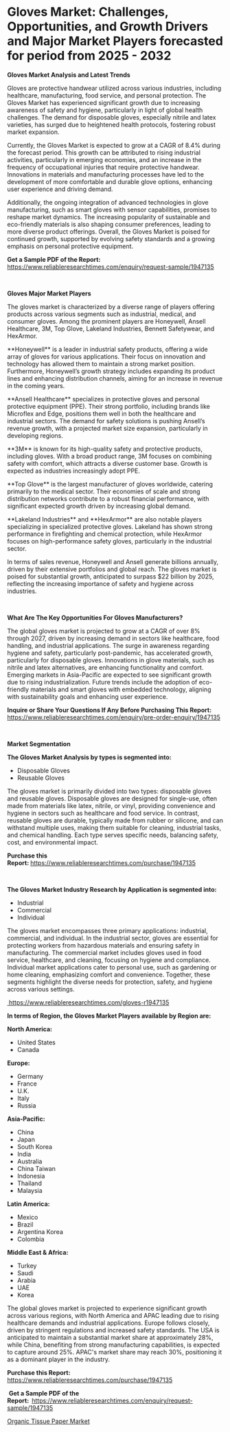 <p><h1>Gloves Market: Challenges, Opportunities, and Growth Drivers and Major Market Players forecasted for period from 2025 - 2032</h1></p><p><strong>Gloves Market Analysis and Latest Trends</strong></p>
<p><p>Gloves are protective handwear utilized across various industries, including healthcare, manufacturing, food service, and personal protection. The Gloves Market has experienced significant growth due to increasing awareness of safety and hygiene, particularly in light of global health challenges. The demand for disposable gloves, especially nitrile and latex varieties, has surged due to heightened health protocols, fostering robust market expansion.</p><p>Currently, the Gloves Market is expected to grow at a CAGR of 8.4% during the forecast period. This growth can be attributed to rising industrial activities, particularly in emerging economies, and an increase in the frequency of occupational injuries that require protective handwear. Innovations in materials and manufacturing processes have led to the development of more comfortable and durable glove options, enhancing user experience and driving demand.</p><p>Additionally, the ongoing integration of advanced technologies in glove manufacturing, such as smart gloves with sensor capabilities, promises to reshape market dynamics. The increasing popularity of sustainable and eco-friendly materials is also shaping consumer preferences, leading to more diverse product offerings. Overall, the Gloves Market is poised for continued growth, supported by evolving safety standards and a growing emphasis on personal protective equipment.</p></p>
<p><strong>Get a Sample PDF of the Report:&nbsp;</strong> <a href="https://www.reliableresearchtimes.com/enquiry/request-sample/1947135?utm_campaign=1940&utm_medium=2&utm_source=Github&utm_content=ia&utm_term=08022025&utm_id=gloves">https://www.reliableresearchtimes.com/enquiry/request-sample/1947135</a></p>
<p>&nbsp;</p>
<p><strong>Gloves Major Market Players</strong></p>
<p><p>The gloves market is characterized by a diverse range of players offering products across various segments such as industrial, medical, and consumer gloves. Among the prominent players are Honeywell, Ansell Healthcare, 3M, Top Glove, Lakeland Industries, Bennett Safetywear, and HexArmor.</p><p>**Honeywell** is a leader in industrial safety products, offering a wide array of gloves for various applications. Their focus on innovation and technology has allowed them to maintain a strong market position. Furthermore, Honeywell’s growth strategy includes expanding its product lines and enhancing distribution channels, aiming for an increase in revenue in the coming years.</p><p>**Ansell Healthcare** specializes in protective gloves and personal protective equipment (PPE). Their strong portfolio, including brands like Microflex and Edge, positions them well in both the healthcare and industrial sectors. The demand for safety solutions is pushing Ansell’s revenue growth, with a projected market size expansion, particularly in developing regions.</p><p>**3M** is known for its high-quality safety and protective products, including gloves. With a broad product range, 3M focuses on combining safety with comfort, which attracts a diverse customer base. Growth is expected as industries increasingly adopt PPE.</p><p>**Top Glove** is the largest manufacturer of gloves worldwide, catering primarily to the medical sector. Their economies of scale and strong distribution networks contribute to a robust financial performance, with significant expected growth driven by increasing global demand.</p><p>**Lakeland Industries** and **HexArmor** are also notable players specializing in specialized protective gloves. Lakeland has shown strong performance in firefighting and chemical protection, while HexArmor focuses on high-performance safety gloves, particularly in the industrial sector.</p><p>In terms of sales revenue, Honeywell and Ansell generate billions annually, driven by their extensive portfolios and global reach. The gloves market is poised for substantial growth, anticipated to surpass $22 billion by 2025, reflecting the increasing importance of safety and hygiene across industries.</p></p>
<p>&nbsp;</p>
<p><strong>What Are The Key Opportunities For Gloves Manufacturers?</strong></p>
<p><p>The global gloves market is projected to grow at a CAGR of over 8% through 2027, driven by increasing demand in sectors like healthcare, food handling, and industrial applications. The surge in awareness regarding hygiene and safety, particularly post-pandemic, has accelerated growth, particularly for disposable gloves. Innovations in glove materials, such as nitrile and latex alternatives, are enhancing functionality and comfort. Emerging markets in Asia-Pacific are expected to see significant growth due to rising industrialization. Future trends include the adoption of eco-friendly materials and smart gloves with embedded technology, aligning with sustainability goals and enhancing user experience.</p></p>
<p><strong>Inquire or Share Your Questions If Any Before Purchasing This Report:</strong> <a href="https://www.reliableresearchtimes.com/enquiry/pre-order-enquiry/1947135?utm_campaign=1940&utm_medium=2&utm_source=Github&utm_content=ia&utm_term=08022025&utm_id=gloves">https://www.reliableresearchtimes.com/enquiry/pre-order-enquiry/1947135</a></p>
<p>&nbsp;</p>
<p><strong>Market Segmentation</strong></p>
<p><strong>The Gloves Market Analysis by types is segmented into:</strong></p>
<p><ul><li>Disposable Gloves</li><li>Reusable Gloves</li></ul></p>
<p><p>The gloves market is primarily divided into two types: disposable gloves and reusable gloves. Disposable gloves are designed for single-use, often made from materials like latex, nitrile, or vinyl, providing convenience and hygiene in sectors such as healthcare and food service. In contrast, reusable gloves are durable, typically made from rubber or silicone, and can withstand multiple uses, making them suitable for cleaning, industrial tasks, and chemical handling. Each type serves specific needs, balancing safety, cost, and environmental impact.</p></p>
<p><strong>Purchase this Report:&nbsp;</strong><a href="https://www.reliableresearchtimes.com/purchase/1947135?utm_campaign=1940&utm_medium=2&utm_source=Github&utm_content=ia&utm_term=08022025&utm_id=gloves">https://www.reliableresearchtimes.com/purchase/1947135</a></p>
<p>&nbsp;</p>
<p><strong>The Gloves Market Industry Research by Application is segmented into:</strong></p>
<p><ul><li>Industrial</li><li>Commercial</li><li>Individual</li></ul></p>
<p><p>The gloves market encompasses three primary applications: industrial, commercial, and individual. In the industrial sector, gloves are essential for protecting workers from hazardous materials and ensuring safety in manufacturing. The commercial market includes gloves used in food service, healthcare, and cleaning, focusing on hygiene and compliance. Individual market applications cater to personal use, such as gardening or home cleaning, emphasizing comfort and convenience. Together, these segments highlight the diverse needs for protection, safety, and hygiene across various settings.</p></p>
<p><a href="https://www.reliableresearchtimes.com/gloves-r1947135?utm_campaign=1940&utm_medium=2&utm_source=Github&utm_content=ia&utm_term=08022025&utm_id=gloves">&nbsp;https://www.reliableresearchtimes.com/gloves-r1947135</a></p>
<p><strong>In terms of Region, the Gloves Market Players available by Region are:</strong></p>
<p>
    <p> <strong> North America: </strong>
        <ul>
            <li>United States</li>
            <li>Canada</li>
        </ul>
        </p> 
    <p> <strong> Europe: </strong>
        <ul>
            <li>Germany</li>
            <li>France</li>
            <li>U.K.</li>
            <li>Italy</li>
            <li>Russia</li>
        </ul>
        </p> 
    <p> <strong> Asia-Pacific: </strong>
        <ul>
            <li>China</li>
            <li>Japan</li>
            <li>South Korea</li>
            <li>India</li>
            <li>Australia</li>
            <li>China Taiwan</li>
            <li>Indonesia</li>
            <li>Thailand</li>
            <li>Malaysia</li>
        </ul>
        </p> 
    <p> <strong> Latin America: </strong>
        <ul>
            <li>Mexico</li>
            <li>Brazil</li>
            <li>Argentina Korea</li>
            <li>Colombia</li>
        </ul>
        </p> 
    <p> <strong> Middle East & Africa: </strong>
        <ul>
            <li>Turkey</li>
            <li>Saudi</li>
            <li>Arabia</li>
            <li>UAE</li>
            <li>Korea</li>
        </ul>
    </p>
    </p>
<p><p>The global gloves market is projected to experience significant growth across various regions, with North America and APAC leading due to rising healthcare demands and industrial applications. Europe follows closely, driven by stringent regulations and increased safety standards. The USA is anticipated to maintain a substantial market share at approximately 28%, while China, benefiting from strong manufacturing capabilities, is expected to capture around 25%. APAC's market share may reach 30%, positioning it as a dominant player in the industry.</p></p>
<p><strong>Purchase this Report: </strong><a href="https://www.reliableresearchtimes.com/purchase/1947135?utm_campaign=1940&utm_medium=2&utm_source=Github&utm_content=ia&utm_term=08022025&utm_id=gloves">https://www.reliableresearchtimes.com/purchase/1947135</a></p>
<p>&nbsp;<strong>Get a Sample PDF of the Report:&nbsp;&nbsp;</strong><a href="https://www.reliableresearchtimes.com/enquiry/request-sample/1947135?utm_campaign=1940&utm_medium=2&utm_source=Github&utm_content=ia&utm_term=08022025&utm_id=gloves">https://www.reliableresearchtimes.com/enquiry/request-sample/1947135</a></p>
<p><strong></strong></p>
<p><p><a href="https://github.com/hgf64gh/Market-Research-Report-List-1/blob/main/organic-tissue-paper-market.md?utm_campaign=1940&utm_medium=2&utm_source=Github&utm_content=ia&utm_term=08022025&utm_id=gloves">Organic Tissue Paper Market</a></p></p>